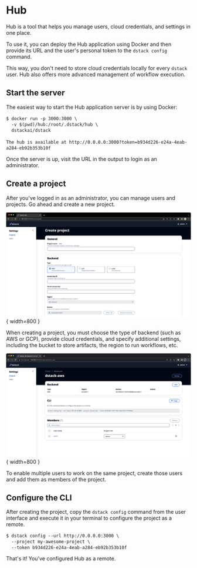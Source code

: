# Hub

Hub is a tool that helps you manage users, cloud credentials, and settings in one place. 

To use it, you can deploy the Hub application using Docker and then provide its URL and the user's personal token to the
`dstack config` command. 

This way, you don't need to store cloud credentials locally for every `dstack` user. Hub also offers more advanced management
of workflow execution.

## Start the server

The easiest way to start the Hub application server is by using Docker: 

<div class="termy">

```shell
$ docker run -p 3000:3000 \ 
  -v $(pwd)/hub:/root/.dstack/hub \
  dstackai/dstack

The hub is available at http://0.0.0.0:3000?token=b934d226-e24a-4eab-a284-eb92b353b10f
```

</div>

Once the server is up, visit the URL in the output to login as an administrator.

## Create a project

After you've logged in as an administrator, you can manage users and projects.
Go ahead and create a new project.

![](../../assets/images/dstack-hub-create-project.png){ width=800 }

When creating a project, you must choose the type of backend (such as AWS or GCP), provide cloud credentials, and
specify additional settings, including the bucket to store artifacts, the region to run workflows, etc.

![](../../assets/images/dstack-hub-view-project.png){ width=800 }

To enable multiple users to work on the same project, create those users and add them as members of the project.

## Configure the CLI

After creating the project, copy the `dstack config` command from the user interface and execute it in your
terminal to configure the project as a remote.

<div class="termy">

```shell
$ dstack config --url http://0.0.0.0:3000 \
  --project my-awesome-project \
  --token b934d226-e24a-4eab-a284-eb92b353b10f
```

</div>

That's it! You've configured Hub as a remote.